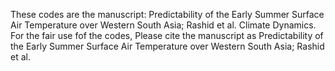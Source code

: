These codes are the manuscript: Predictability of the Early Summer Surface Air Temperature over Western South Asia; Rashid et al. Climate Dynamics.
For the fair use fof the codes, Please cite the manuscript as 
Predictability of the Early Summer Surface Air Temperature over Western South Asia; Rashid et al. 

